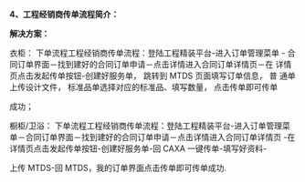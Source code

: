 <a name="bookmark3"></a>**4、工程经销商传单流程简介：**

**解决方案：**

衣柜： 下单流程工程经销商传单流程：登陆工程精装平台-进入订单管理菜单 -  合同订单界面－找到建好的合同订单申请－点击详情进入合同订单详情页－在 详情页点击发起传单按钮-创建好服务单，  跳转到 MTDS 页面填写订单信息，  普 通单上传设计文件，  标准品单选择对应的标准品、填写数量，  点击传单即可传单

成功；


橱柜/卫浴： 下单流程工程经销商传单流程：登陆工程精装平台-进入订单管理菜 单－合同订单界面－找到建好的合同订单申请－点击详情进入合同订单详情页 -在详情页点击发起传单按钮-创建好服务单-回 CAXA 一键传单-填写好资料-

上传 MTDS-回 MTDS，我的订单界面点击传单即可传单成功.

